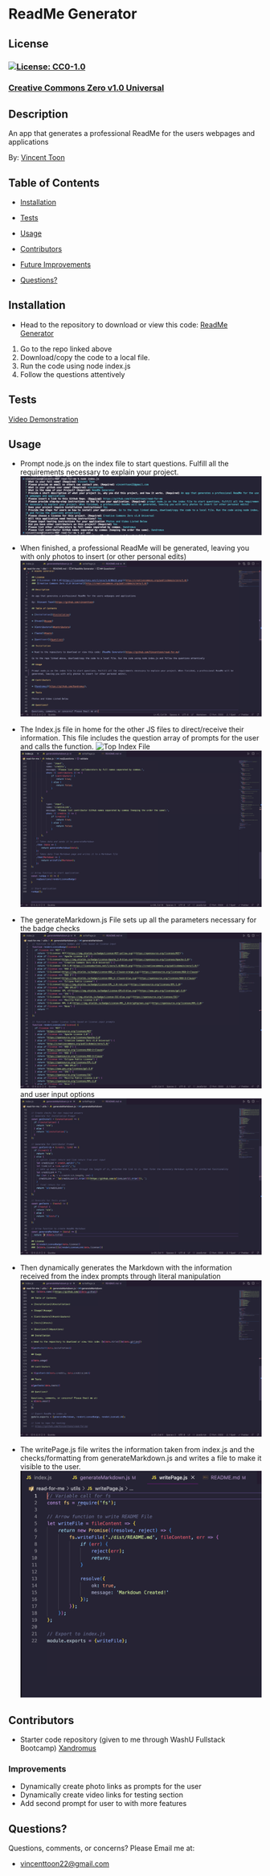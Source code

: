 # ReadMe Generator

## License
### [![License: CC0-1.0](https://licensebuttons.net/l/zero/1.0/80x15.png)](http://creativecommons.org/publicdomain/zero/1.0/)
### [Creative Commons Zero v1.0 Universal](http://creativecommons.org/publicdomain/zero/1.0/)

## Description

An app that generates a professional ReadMe for the users webpages and applications

By: [Vincent Toon](https://github.com/vincenttoon)

## Table of Contents

* [Installation](#installation)

* [Tests](#tests)

* [Usage](#usage)  

* [Contributors](#contributors)

* [Future Improvements](#improvements)

* [Questions?](#questions)

## Installation

* Head to the repository to download or view this code: [ReadMe Generator](https://github.com/Vincenttoon/read-for-me)

1. Go to the repo linked above 
2. Download/copy the code to a local file. 
3. Run the code using node index.js 
4. Follow the questions attentively

## Tests

[Video Demonstration](...) 

## Usage

* Prompt node.js on the index file to start questions. Fulfill all the requirements necessary to explain your project. 
![Screenshot of command line](./images/command-line-actions.jpg)

* When finished, a professional ReadMe will be generated, leaving you with only photos to insert (or other personal edits) ![ReadMe Generator Output](./images/read-me-output.jpg)

* The Index.js file in home for the other JS files to direct/receive their information. This file includes the question array of prompts for the user and calls the function. ![Top Index File](./images/index-img.jpg) ![Bottom Index File](./images/index-img-2.jpg)

* The generateMarkdown.js File sets up all the parameters necessary for the badge checks ![Badge calls through function and if statements](./images/generate-img.jpg)  and user input options ![Checks for user input options](./images/generate-img-2.jpg) 

* Then dynamically generates the Markdown with the information received from the index prompts through literal manipulation ![Markdown Generation code](./images/generate-img-3.jpg)

* The writePage.js file writes the information taken from index.js and the checks/formatting from generateMarkdown.js and writes a file to make it visible to the user. ![writeFile code](./images/write-file-img.jpg)


## Contributors

* Starter code repository (given to me through WashU Fullstack Bootcamp) [Xandromus](https://github.com/Xandromus)

### Improvements

* Dynamically create photo links as prompts for the user
* Dynamically create video links for testing section
* Add second prompt for user to with more features

## Questions?

Questions, comments, or concerns? Please Email me at:
* vincenttoon22@gmail.com